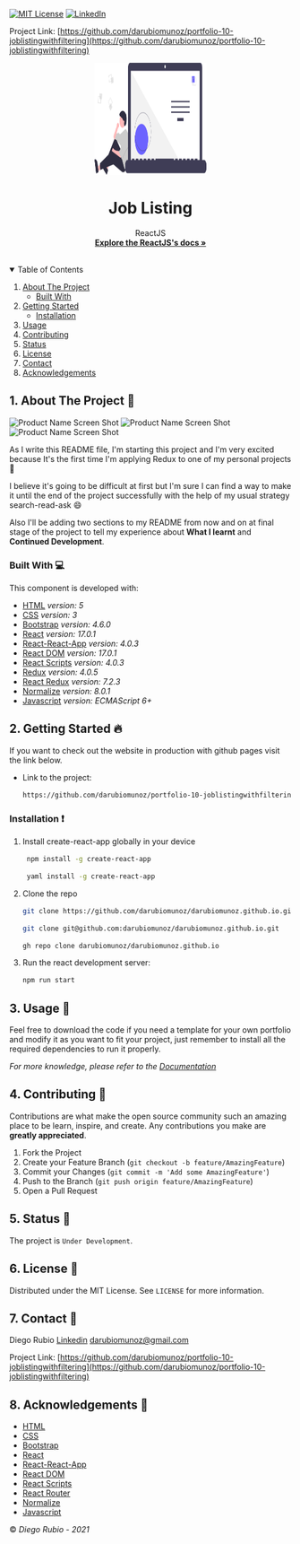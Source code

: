 [![MIT License][license-shield]][license-url]
[![LinkedIn][linkedin-shield]][linkedin-url]

<!-- PROJECT LOGO -->
Project Link: [https://github.com/darubiomunoz/portfolio-10-joblistingwithfiltering](https://github.com/darubiomunoz/portfolio-10-joblistingwithfiltering)
<br />
<p align="center">
  <a href="https://github.com/darubiomunoz/portfolio-10-joblistingwithfiltering">
    <img src="./src/assets/images/readme-logo.svg" alt="Logo" width="200" height="200">
  </a>
  <h1 align="center">Job Listing</h1>
  <p align="center">
    ReactJS
    <br />
    <a href="https://reactjs.org/docs/getting-started.html"><strong>Explore the ReactJS's docs »</strong></a>
    <br />
    <br />
  </p>
</p>

<!-- TABLE OF CONTENTS -->
<details open="open">
  <summary>Table of Contents</summary>
  <ol>
    <li>
      <a href="#about-the-project">About The Project</a>
      <ul>
        <li><a href="#built-with">Built With</a></li>
      </ul>
    </li>
    <li>
      <a href="#getting-started">Getting Started</a>
      <ul>
        <li><a href="#installation">Installation</a></li>
      </ul>
    </li>
    <li><a href="#usage">Usage</a></li>
    <li><a href="#contributing">Contributing</a></li>
    <li><a href="#">Status</a></li>
    <li><a href="#license">License</a></li>
    <li><a href="#contact">Contact</a></li>
    <li><a href="#acknowledgements">Acknowledgements</a></li>
  </ol>
</details>

<!-- ABOUT THE PROJECT -->
## 1. About The Project :round_pushpin:

![Product Name Screen Shot][product-screenshot]
![Product Name Screen Shot][product-screenshot-frontend]
![Product Name Screen Shot][product-screenshot-mobile]

As I write this README file, I'm starting this project and I'm very excited because It's the first time I'm applying Redux to one of my personal projects :stars:

I believe it's going to be difficult at first but I'm sure I can find a way to make it until the end of the project successfully with the help of my usual strategy search-read-ask :smile:

Also I'll be adding two sections to my README from now and on at final stage of the project to tell my experience about **What I learnt** and **Continued Development**.
### Built With :computer:

This component is developed with:

* [HTML](https://developer.mozilla.org/en-US/docs/Web/Guide/HTML/HTML5) _version: 5_
* [CSS](https://developer.mozilla.org/en-US/docs/Web/CSS/Reference) _version: 3_
* [Bootstrap](https://getbootstrap.com/) _version: 4.6.0_
* [React](https://reactjs.org/) _version: 17.0.1_
* [React-React-App](https://create-react-app.dev/) _version: 4.0.3_
* [React DOM](https://reactjs.org/docs/react-dom.html) _version: 17.0.1_
* [React Scripts](https://create-react-app.dev/docs/available-scripts/) _version: 4.0.3_
* [Redux](https://redux.js.org/) _version: 4.0.5_
* [React Redux](https://react-redux.js.org/) _version: 7.2.3_
* [Normalize](https://necolas.github.io/normalize.css/) _version: 8.0.1_
* [Javascript](https://developer.mozilla.org/en-US/docs/Web/javascript) _version: ECMAScript 6+_

<!-- GETTING STARTED -->
## 2. Getting Started :fire:

If you want to check out the website in production with github pages visit the link below.

* Link to the project:
  ```sh
  https://github.com/darubiomunoz/portfolio-10-joblistingwithfiltering
  ```

### Installation  :exclamation:

1. Install create-react-app globally in your device
   ```sh
    npm install -g create-react-app
   ```
   ```sh
    yaml install -g create-react-app
   ```


2. Clone the repo
   ```sh
   git clone https://github.com/darubiomunoz/darubiomunoz.github.io.git
   ```
   ```sh
   git clone git@github.com:darubiomunoz/darubiomunoz.github.io.git
   ```
   ```sh
   gh repo clone darubiomunoz/darubiomunoz.github.io
   ```


3. Run the react development server:
    ```sh
    npm run start
    ```
<!-- USAGE EXAMPLES -->
## 3. Usage :star2:

Feel free to download the code if you need a template for your own portfolio and modify it as you want to fit your project, just remember to install all the required dependencies to run it properly.

_For more knowledge, please refer to the [Documentation](https://reactjs.org/)_

<!-- CONTRIBUTING -->
## 4. Contributing :tada:

Contributions are what make the open source community such an amazing place to be learn, inspire, and create. Any contributions you make are **greatly appreciated**.

1. Fork the Project
2. Create your Feature Branch (`git checkout -b feature/AmazingFeature`)
3. Commit your Changes (`git commit -m 'Add some AmazingFeature'`)
4. Push to the Branch (`git push origin feature/AmazingFeature`)
5. Open a Pull Request

<!-- Status -->
## 5. Status :memo:

The project is `Under Development`.

<!-- LICENSE -->
## 6. License :memo:

Distributed under the MIT License. See `LICENSE` for more information.

<!-- CONTACT -->
## 7. Contact :e-mail:

Diego Rubio
[Linkedin](https://www.linkedin.com/in/darmdev/)
darubiomunoz@gmail.com

Project Link: [https://github.com/darubiomunoz/portfolio-10-joblistingwithfiltering](https://github.com/darubiomunoz/portfolio-10-joblistingwithfiltering)

<!-- ACKNOWLEDGEMENTS -->
## 8. Acknowledgements :clap:


* [HTML](https://developer.mozilla.org/en-US/docs/Web/Guide/HTML/HTML5)
* [CSS](https://developer.mozilla.org/en-US/docs/Web/CSS/Reference)
* [Bootstrap](https://getbootstrap.com/)
* [React](https://reactjs.org/)
* [React-React-App](https://create-react-app.dev/) 
* [React DOM](https://reactjs.org/docs/react-dom.html)
* [React Scripts](https://create-react-app.dev/docs/available-scripts/)
* [React Router](https://reactrouter.com/web/guides/quick-start)
* [Normalize](https://necolas.github.io/normalize.css/)
* [Javascript](https://developer.mozilla.org/en-US/docs/Web/javascript)

:copyright: _Diego Rubio - 2021_

<!-- MARKDOWN LINKS & IMAGES -->
<!-- https://www.markdownguide.org/basic-syntax/#reference-style-links -->

[license-shield]: https://img.shields.io/github/license/othneildrew/Best-README-Template.svg?style=for-the-badge
[license-url]: https://github.com/darubiomunoz/portfolio-06-profilecardcomponent/blob/master/LICENSE
[linkedin-shield]: https://img.shields.io/badge/-LinkedIn-black.svg?style=for-the-badge&logo=linkedin&colorB=555
[linkedin-url]: https://www.linkedin.com/in/darmdev/
[product-screenshot]: ./src/assets/code.png/
[product-screenshot-frontend]: ./src/assets/screenshot.jpg
[product-screenshot-mobile]: ./src/assets/screenshot-mobile.jpg